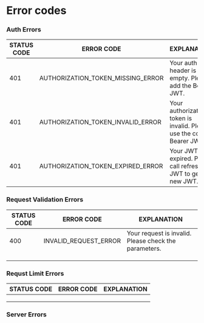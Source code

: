 # Error codes

### Auth Errors

| STATUS CODE | ERROR CODE                           | EXPLANATION                                                             |
| ----------- | ------------------------------------ | ----------------------------------------------------------------------- |
| 401         | AUTHORIZATION\_TOKEN\_MISSING\_ERROR | Your auth header is empty. Please add the Bearer JWT.                   |
| 401         | AUTHORIZATION\_TOKEN\_INVALID\_ERROR | Your authorization token is invalid. Please use the correct Bearer JWT. |
| 401         | AUTHORIZATION\_TOKEN\_EXPIRED\_ERROR | Your JWT is expired. Please call refresh JWT to get a new JWT.          |

### Request Validation Errors

| STATUS CODE | ERROR CODE              | EXPLANATION                                           |
| ----------- | ----------------------- | ----------------------------------------------------- |
| 400         | INVALID\_REQUEST\_ERROR | Your request is invalid. Please check the parameters. |
|             |                         |                                                       |
|             |                         |                                                       |
|             |                         |                                                       |

### Requst Limit Errors

| STATUS CODE | ERROR CODE | EXPLANATION |
| ----------- | ---------- | ----------- |
|             |            |             |
|             |            |             |
|             |            |             |

### Server Errors
